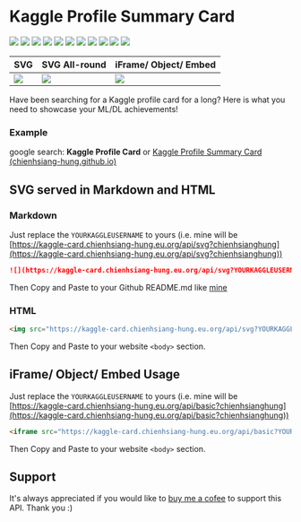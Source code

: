 # Kaggle Profile Summary Card
![](https://img.shields.io/github/license/chienhsiang-hung/kaggle-profile-summary-card)
![](https://img.shields.io/github/languages/count/chienhsiang-hung/kaggle-profile-summary-card)
![](https://img.shields.io/github/languages/top/chienhsiang-hung/kaggle-profile-summary-card)
![](https://img.shields.io/website?url=https%3A%2F%2Fchienhsiang-hung.github.io%2Fkaggle-profile-summary-card%2F)
![](https://img.shields.io/github/deployments/chienhsiang-hung/kaggle-profile-summary-card/github-pages)
![](https://img.shields.io/github/deployments/chienhsiang-hung/kaggle-profile-summary-card/Production)
![](https://img.shields.io/github/languages/code-size/chienhsiang-hung/kaggle-profile-summary-card)
![](https://img.shields.io/github/repo-size/chienhsiang-hung/kaggle-profile-summary-card)
![](https://img.shields.io/github/v/release/chienhsiang-hung/kaggle-profile-summary-card?include_prereleases)
![](https://img.shields.io/github/discussions/chienhsiang-hung/kaggle-profile-summary-card)
![](https://img.shields.io/github/checks-status/chienhsiang-hung/kaggle-profile-summary-card/main)

| SVG | SVG All-round | iFrame/ Object/ Embed |
|--|--|--|
| ![](https://kaggle-card.chienhsiang-hung.eu.org/api/svg?chienhsianghung) | ![](https://kaggle-card.chienhsiang-hung.eu.org/api/svg-allround?chienhsianghung) | ![](https://miro.medium.com/max/1400/1*Riggyr8nZMx-xxSp4AuE6A.png) |

Have been searching for a Kaggle profile card for a long? Here is what you need to showcase your ML/DL achievements!

### Example
google search: **Kaggle Profile Card**
or
[Kaggle Profile Summary Card (chienhsiang-hung.github.io)](https://chienhsiang-hung.github.io/kaggle-profile-summary-card/)


## SVG served in Markdown and HTML
### Markdown
Just replace the `YOURKAGGLEUSERNAME` to yours (i.e. mine will be [https://kaggle-card.chienhsiang-hung.eu.org/api/svg?chienhsianghung](https://kaggle-card.chienhsiang-hung.eu.org/api/svg?chienhsianghung))
```markdown
![](https://kaggle-card.chienhsiang-hung.eu.org/api/svg?YOURKAGGLEUSERNAME)
```
Then Copy and Paste to your Github README.md like [mine](https://github.com/chienhsiang-hung/chienhsiang-hung/blob/main/README.md)
### HTML 
```html
<img src="https://kaggle-card.chienhsiang-hung.eu.org/api/svg?YOURKAGGLEUSERNAME" alt="Hsiang's Kaggle Summary Card">
```
Then Copy and Paste to your website `<body>` section.

## iFrame/ Object/ Embed Usage
Just replace the `YOURKAGGLEUSERNAME` to yours (i.e. mine will be [https://kaggle-card.chienhsiang-hung.eu.org/api/basic?chienhsianghung](https://kaggle-card.chienhsiang-hung.eu.org/api/basic?chienhsianghung))
```html
<iframe src="https://kaggle-card.chienhsiang-hung.eu.org/api/basic?YOURKAGGLEUSERNAME" width="100%" height="300" style="border:none; min-width: 800px;"></iframe>
```
Then Copy and Paste to your website `<body>` section.

## Support
It's always appreciated if you would like to [buy me a cofee](https://ko-fi.com/chienhsianghung) to support this API. Thank you :)
